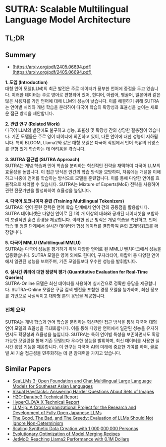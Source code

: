 # SUTRA: Scalable Multilingual Language Model Architecture
## TL;DR
## Summary
- [https://arxiv.org/pdf/2405.06694.pdf](https://arxiv.org/pdf/2405.06694.pdf)

**1. 도입 (Introduction)**  
대형 언어 모델(LLM)의 최근 발전은 주로 데이터가 풍부한 언어에 중점을 두고 있습니다. 이러한 데이터는 주로 영어로 편향되어 있어, 힌디어, 아랍어, 벵골어, 일본어와 같은 많은 사용자를 가진 언어에 대해 LLM의 성능이 낮습니다. 이를 해결하기 위해 SUTRA는 언어별 처리와 개념 학습을 분리하여 다국어 학습의 확장성과 효율성을 높이는 새로운 접근 방식을 제안합니다.

**2. 관련 연구 (Related Work)**  
다국어 LLM의 발전에도 불구하고 성능, 효율성 및 확장성 간의 상당한 절충점이 있습니다. 기존 모델들은 주로 영어 데이터에 의존하고 있어, 다른 언어에 대한 성능이 저하됩니다. 특히 BLOOM, Llama2와 같은 대형 모델은 다국어 작업에서 언어 특유의 뉘앙스를 균형 있게 학습하는 데 어려움을 겪습니다.

**3. SUTRA 접근법 (SUTRA Approach)**  
SUTRA는 개념 학습과 언어 학습을 분리하는 혁신적인 전략을 채택하여 다국어 LLM의 효율성을 높입니다. 이 접근 방식은 인간의 학습 방식을 모방하여, 처음에는 개념을 이해하고 나중에 언어를 학습하는 방식으로 모델을 훈련합니다. 이를 통해 다양한 언어를 효율적으로 처리할 수 있습니다. SUTRA는 Mixture of Experts(MoE) 전략을 사용하여 관련 전문가만을 활성화하여 효율성을 높입니다.

**4. 다국어 토크나이저 훈련 (Training Multilingual Tokenizers)**  
SUTRA의 언어 훈련 전략은 언어 학습 단계에서 언어 간의 공통점을 활용합니다. SUTRA 데이터셋은 다양한 언어로 된 1억 개 이상의 대화와 공개된 데이터셋을 포함하여 포괄적인 훈련 환경을 제공합니다. 이러한 접근 방식은 개념 학습을 촉진하고, 언어 학습 및 정렬 단계에서 실시간 데이터와 합성 데이터를 결합하여 훈련 프레임워크를 확장합니다.

**5. 다국어 MMLU (Multilingual MMLU)**  
SUTRA는 다국어 성능을 평가하기 위해 다양한 언어로 된 MMLU 벤치마크에서 성능을 입증했습니다. SUTRA 모델은 영어 외에도 힌디어, 구자라티어, 아랍어 등 다양한 언어에서 일관된 성능을 보여주며, 기존 모델들보다 우수한 성능을 발휘합니다.

**6. 실시간 쿼리에 대한 정량적 평가 (Quantitative Evaluation for Real-Time Queries)**  
SUTRA-Online 모델은 최신 데이터를 사용하여 실시간으로 정확한 응답을 제공합니다. SUTRA-Online 모델은 구글 검색 엔진을 포함한 경쟁 모델을 능가하며, 최신 정보를 기반으로 사실적이고 대화형 톤의 응답을 제공합니다.

### 전체 요약
SUTRA는 개념 학습과 언어 학습을 분리하는 혁신적인 접근 방식을 통해 다국어 대형 언어 모델의 효율성을 극대화합니다. 이를 통해 다양한 언어에서 일관된 성능을 유지하면서도 확장성과 효율성을 높입니다. SUTRA는 특히 언어별 특성을 보존하면서도 확장 가능한 모델링을 통해 기존 모델보다 우수한 성능을 발휘하며, 최신 데이터를 사용한 실시간 응답 기능을 제공합니다. 이 연구는 다국어 AI의 미래에 중요한 기여를 하며, 글로벌 AI 기술 접근성을 민주화하는 데 큰 잠재력을 가지고 있습니다.

## Similar Papers
- [SeaLLMs 3: Open Foundation and Chat Multilingual Large Language Models for Southeast Asian Languages](2407.19672.md)
- [Visual Haystacks: Answering Harder Questions About Sets of Images](2407.13766.md)
- [H2O-Danube3 Technical Report](2407.09276.md)
- [HyperCLOVA X Technical Report](2404.01954.md)
- [LLM-jp: A Cross-organizational Project for the Research and Development of Fully Open Japanese LLMs](2407.03963.md)
- [The Good, The Bad, and The Greedy: Evaluation of LLMs Should Not Ignore Non-Determinism](2407.10457.md)
- [Scaling Synthetic Data Creation with 1,000,000,000 Personas](2406.20094.md)
- [Evolutionary Optimization of Model Merging Recipes](2403.13187.md)
- [JetMoE: Reaching Llama2 Performance with 0.1M Dollars](2404.07413.md)
